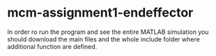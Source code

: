 # mcm-assignment1-endeffector

In order ro run the program and see the entire MATLAB simulation you should download the main files and the whole include folder where additional function are defined.
